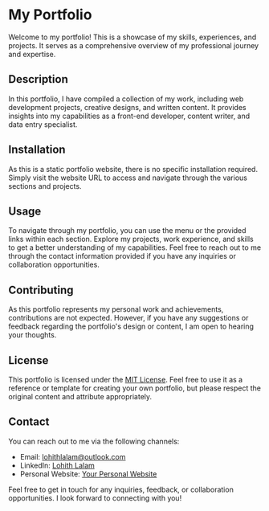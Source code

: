 # My Portfolio

Welcome to my portfolio! This is a showcase of my skills, experiences, and projects. It serves as a comprehensive overview of my professional journey and expertise.

## Description

In this portfolio, I have compiled a collection of my work, including web development projects, creative designs, and written content. It provides insights into my capabilities as a front-end developer, content writer, and data entry specialist.

## Installation

As this is a static portfolio website, there is no specific installation required. Simply visit the website URL to access and navigate through the various sections and projects.

## Usage

To navigate through my portfolio, you can use the menu or the provided links within each section. Explore my projects, work experience, and skills to get a better understanding of my capabilities. Feel free to reach out to me through the contact information provided if you have any inquiries or collaboration opportunities.

## Contributing

As this portfolio represents my personal work and achievements, contributions are not expected. However, if you have any suggestions or feedback regarding the portfolio's design or content, I am open to hearing your thoughts.

## License

This portfolio is licensed under the [MIT License](insert-license-file-link). Feel free to use it as a reference or template for creating your own portfolio, but please respect the original content and attribute appropriately.

## Contact

You can reach out to me via the following channels:
- Email: [lohithlalam@outlook.com](mailto:lohithlalam@outlook.com)
- LinkedIn: [Lohith Lalam](https://www.linkedin.com/in/lohithlalam)
- Personal Website: [Your Personal Website](https://www.yourwebsite.com)

Feel free to get in touch for any inquiries, feedback, or collaboration opportunities. I look forward to connecting with you!
